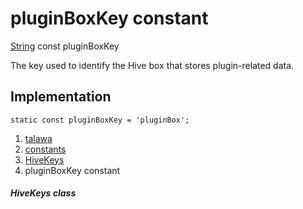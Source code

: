 
<div>

# pluginBoxKey constant

</div>


[String](https://api.flutter.dev/flutter/dart-core/String-class.html)
const pluginBoxKey



The key used to identify the Hive box that stores plugin-related data.



## Implementation

``` language-dart
static const pluginBoxKey = 'pluginBox';
```







1.  [talawa](../../index.md)
2.  [constants](../../constants_constants/)
3.  [HiveKeys](../../constants_constants/HiveKeys-class.md)
4.  pluginBoxKey constant

##### HiveKeys class







